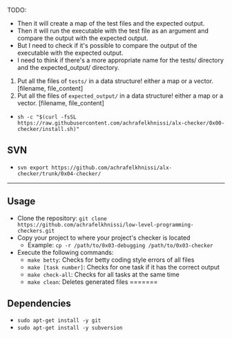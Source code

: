 TODO:

[//]: # (- Make the user copy a script and type it to the terminal. The script will:)

[//]: # (  - Install the dependencies)

[//]: # (  - Build the project)

[//]: # (  - Cp the executable to /usr/bin)

[//]: # (  - Check if svn is installed)

[//]: # (- After that! the checker will automatically download the appropriate test files for the project.)

[//]: # (- Then for each task the checker will read all file contained in the directory containing the test files.)
- Then it will create a map of the test files and the expected output.
- Then it will run the executable with the test file as an argument and compare the output with the expected output.
- But I need to check if it's possible to compare the output of the executable with the expected output.
- I need to think if there's a more appropriate name for the tests/ directory and the expected_output/ directory.


1. Put all the files of `tests/` in a data structure! either a map or a vector<pair>. [filename, file_content]
2. Put all the files of `expected_output/` in a data structure! either a map or a vector<pair>. [filename, file_content]

- `sh -c "$(curl -fsSL https://raw.githubusercontent.com/achrafelkhnissi/alx-checker/0x00-checker/install.sh)"`

## SVN
- `svn export https://github.com/achrafelkhnissi/alx-checker/trunk/0x04-checker/` 

---

## Usage
- Clone the repository: `git clone https://github.com/achrafelkhnissi/low-level-programming-checkers.git`
- Copy your project to where your project's checker is located
    - Example: `cp -r /path/to/0x03-debugging /path/to/0x03-checker`
- Execute the following commands:
    - `make betty`: Checks for betty coding style errors of all files
    - `make [task number]`: Checks for one task if it has the correct output
    - `make check-all`: Checks for all tasks at the same time
    - `make clean`: Deletes generated files
=======

## Dependencies
- `sudo apt-get install -y git`
- `sudo apt-get install -y subversion`

[//]: # (- `sudo apt-get install -y curl`)
